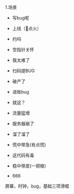 1.场景
- 写bug呢
- 上线（🚀点火）
- 约吗
- 空指针关怀

- 我太难了
- 扫码提BUG
- 破产了
- 进账bug

- 就这？
- 流量猛增
- 服务器崩了
- 溜了溜了

- 慌中带急(有点慌)
- 这代码有毒
- 稳中带皮(一把梭)
- 666


屏幕，时钟，bug，基础三项滑框




